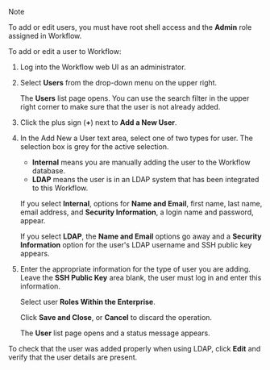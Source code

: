 <div class="admonition-note"><p class="admonition-note-title">Note</p><div class="admonition-note-text">

To add or edit users, you must have root shell access and the
**Admin** role assigned in Workflow.

</div></div>

To add or edit a user to Workflow:

1.  Log into the Workflow web UI as an administrator.

2.  Select **Users** from the drop-down menu on the upper right.

    The **Users** list page opens. You can use the search filter in the
    upper right corner to make sure that the user is not already added.

3.  Click the plus sign (**+**) next to **Add a New User**.

4.  In the Add New a User text area, select one of two types for user.
    The selection box is grey for the active selection.

    - **Internal** means you are manually adding the user to the
        Workflow database.
    - **LDAP** means the user is in an LDAP system that has been
        integrated to this Workflow.

    If you select **Internal**, options for **Name and Email**, first
    name, last name, email address, and **Security Information**, a
    login name and password, appear.

    If you select **LDAP**, the **Name and Email** options go away and a
    **Security Information** option for the user's LDAP username and SSH
    public key appears.

5.  Enter the appropriate information for the type of user you are
    adding. Leave the **SSH Public Key** area blank, the user must log
    in and enter this information.

    Select user **Roles Within the Enterprise**.

    Click **Save and Close**, or **Cancel** to discard the operation.

    The **User** list page opens and a status message appears.

To check that the user was added properly when using LDAP, click
**Edit** and verify that the user details are present.
